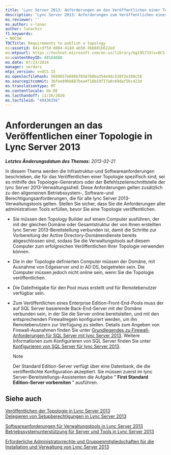 ```yaml
---
title: 'Lync Server 2013: Anforderungen an das Veröffentlichen einer Topologie'
description: 'Lync Server 2013: Anforderungen zum Veröffentlichen einer Topologie.'
ms.reviewer: ''
ms.author: v-lanac
author: lanachin
f1.keywords:
- NOCSH
TOCTitle: Requirements to publish a topology
ms:assetid: 841cdf5d-d884-414d-ab50-3bb681b622ed
ms:mtpsurl: https://technet.microsoft.com/en-us/library/Gg195733(v=OCS.15)
ms:contentKeyID: 48184688
ms.date: 07/23/2014
manager: serdars
mtps_version: v=OCS.15
ms.openlocfilehash: 5699657e680b78587b8ba354e9dc538f2e280c56
ms.sourcegitcommit: 36fee89bb887bea4f18b19f17a8c69daf5bc423d
ms.translationtype: MT
ms.contentlocale: de-DE
ms.lasthandoff: 11/26/2020
ms.locfileid: "49436356"
---
```

# <a name="requirements-to-publish-a-topology-in-lync-server-2013"></a>Anforderungen an das Veröffentlichen einer Topologie in Lync Server 2013

<div data-xmlns="http://www.w3.org/1999/xhtml">

<div class="topic" data-xmlns="http://www.w3.org/1999/xhtml" data-msxsl="urn:schemas-microsoft-com:xslt" data-cs="https://msdn.microsoft.com/">

<div data-asp="https://msdn2.microsoft.com/asp">



</div>

<div id="mainSection">

<div id="mainBody">

<span> </span>

_**Letztes Änderungsdatum des Themas:** 2013-02-21_

In diesem Thema werden die Infrastruktur-und Softwareanforderungen beschrieben, die für das Veröffentlichen einer Topologie spezifisch sind, sei es mithilfe des Topologie-Generators oder der Befehlszeilenschnittstelle der lync Server 2013-Verwaltungsshell. Diese Anforderungen gelten zusätzlich zu den allgemeinen Betriebssystem-, Software-und Berechtigungsanforderungen, die für alle lync Server 2013-Verwaltungstools gelten. Stellen Sie sicher, dass Sie die Anforderungen aller administrativen Tools erfüllen, bevor Sie eine Topologie veröffentlichen.

  - Sie müssen den Topology Builder auf einem Computer ausführen, der mit der gleichen Domäne oder Gesamtstruktur der von Ihnen erstellten lync Server 2013-Bereitstellung verbunden ist, damit die Schritte zur Vorbereitung der Active Directory-Domänendienste bereits abgeschlossen sind, sodass Sie die Verwaltungstools auf diesem Computer zum erfolgreichen Veröffentlichen Ihrer Topologie verwenden können.

  - Die in der Topologie definierten Computer müssen der Domäne, mit Ausnahme von Edgeserver und in AD DS, beigetreten sein. Die Computer müssen jedoch nicht online sein, wenn Sie die Topologie veröffentlichen.

  - Die Dateifreigabe für den Pool muss erstellt und für Remotebenutzer verfügbar sein.

  - Zum Veröffentlichen eines Enterprise Edition-Front-End-Pools muss der auf SQL Server basierende Back-End-Server mit der Domäne verbunden sein, in der Sie die Server online bereitstellen, und mit den entsprechenden Firewallregeln konfiguriert werden, um ihn Remotebenutzern zur Verfügung zu stellen. Details zum Angeben von Firewall-Ausnahmen finden Sie unter [Grundlegendes zu Firewall-Anforderungen für SQL Server mit lync Server 2013](lync-server-2013-understanding-firewall-requirements-for-sql-server.md). Weitere Informationen zum Konfigurieren von SQL Server finden Sie unter [Konfigurieren von SQL Server für lync Server 2013](lync-server-2013-configure-sql-server-for-lync-server.md).
    
    <div>
    

    > [!NOTE]  
    > Der Standard Edition-Server verfügt über eine Datenbank, die die veröffentlichte Konfiguration akzeptiert. Sie müssen zuerst im lync Server-Bereitstellungs-Assistenten die Aufgabe " <STRONG>First Standard Edition-Server vorbereiten</STRONG> " ausführen.

    
    </div>

<div>

## <a name="see-also"></a>Siehe auch


[Veröffentlichen der Topologie in Lync Server 2013](lync-server-2013-publish-the-topology.md)  
[Delegieren von Setupberechtigungen in Lync Server 2013](lync-server-2013-delegate-setup-permissions.md)  


[Softwareanforderungen für Verwaltungstools in Lync Server 2013](lync-server-2013-administrative-tools-software-requirements.md)  
[Betriebssystemunterstützung für Server und Tools in Lync Server 2013](lync-server-2013-server-and-tools-operating-system-support.md)  


[Erforderliche Administratorrechte und Gruppenmitgliedschaften für die Installation und Verwaltung von Lync Server 2013](lync-server-2013-administrator-rights-and-permissions-required-for-setup-and-administration.md)  
  

</div>

</div>

<span> </span>

</div>

</div>

</div>

